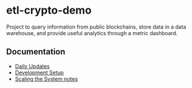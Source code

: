 # etl-crypto-demo
Project to query information from public blockchains, store data in a data warehouse, and provide useful analytics through a metric dashboard.

## Documentation

- [Daily Updates](./docs/daily_updates/)
- [Development Setup](./docs/development.md)
- [Scaling the System notes](./docs/scaling-up.md)
